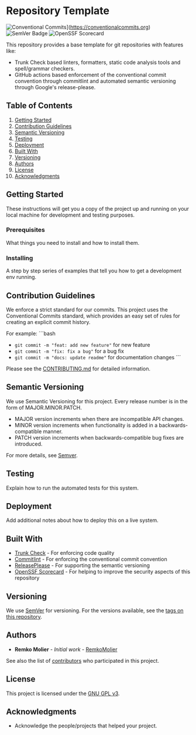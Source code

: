 # Repository Template

![Conventional Commits](https://img.shields.io/badge/Conventional%20Commits-1.0.0-%23FE5196?logo=conventionalcommits&logoColor=white)](https://conventionalcommits.org)
![SemVer Badge](https://img.shields.io/badge/SemVer-3F4551?logo=semver&logoColor=white)
![OpenSSF Scorecard](https://api.securityscorecards.dev/projects/github.com/molier-net/template/badge)

This repository provides a base template for git repositories with features like:

- Trunk Check based linters, formatters, static code analysis tools and spell/grammar checkers.
- GitHub actions based enforcement of the conventional commit convention through commitlint and automated semantic versioning through Google's release-please.

## Table of Contents

1. [Getting Started](#getting-started)
2. [Contribution Guidelines](#contribution-guidelines)
3. [Semantic Versioning](#semantic-versioning)
4. [Testing](#testing)
5. [Deployment](#deployment)
6. [Built With](#built-with)
7. [Versioning](#versioning)
8. [Authors](#authors)
9. [License](#license)
10. [Acknowledgments](#acknowledgments)

## Getting Started

These instructions will get you a copy of the project up and running on your local machine for development and testing purposes.

### Prerequisites

What things you need to install and how to install them.

### Installing

A step by step series of examples that tell you how to get a development env running.

## Contribution Guidelines

We enforce a strict standard for our commits. This project uses the Conventional Commits standard, which provides an easy set of rules for creating an explicit commit history.

For example:
´´´bash

- `git commit -m "feat: add new feature"` for new feature
- `git commit -m "fix: fix a bug"` for a bug fix
- `git commit -m "docs: update readme"` for documentation changes
  ´´´

Please see the [CONTRIBUTING.md](./CONTRIBUTING.md) for detailed information.

## Semantic Versioning

We use Semantic Versioning for this project. Every release number is in the form of MAJOR.MINOR.PATCH.

- MAJOR version increments when there are incompatible API changes.
- MINOR version increments when functionality is added in a backwards-compatible manner.
- PATCH version increments when backwards-compatible bug fixes are introduced.

For more details, see [Semver](https://semver.org).

## Testing

Explain how to run the automated tests for this system.

## Deployment

Add additional notes about how to deploy this on a live system.

## Built With

- [Trunk Check](https://trunk.io/products/check) - For enforcing code quality
- [Commitlint](https://github.com/conventional-changelog/commitlint) - For enforcing the conventional commit convention
- [ReleasePlease](https://github.com/googleapis/release-please) - For supporting the semantic versioning
- [OpenSSF Scorecard](https://github.com/ossf/scorecard) - For helping to improve the security aspects of this repository

## Versioning

We use [SemVer](http://semver.org/) for versioning. For the versions available, see the [tags on this repository](https://github.com/molier-net/template/tags).

## Authors

- **Remko Molier** - _Initial work_ - [RemkoMolier](https://github.com/YourUsername)

See also the list of [contributors](./CONTRIBUTORS.md) who participated in this project.

## License

This project is licensed under the [GNU GPL v3](LICENSE).

## Acknowledgments

- Acknowledge the people/projects that helped your project.
